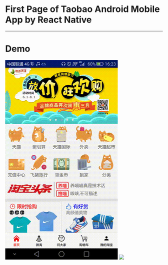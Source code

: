 # First Page of Taobao Android Mobile App by React Native

***

# Demo
![](./demo/demo1.gif) ![](./demo/demo2.gif)
